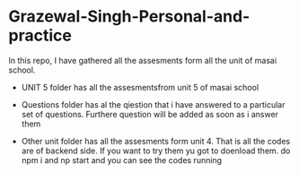# Grazewal-Singh-Personal-and-practice


In this repo, I have gathered all the assesments form all the unit of masai school. 

- UNIT 5 folder has all the assesmentsfrom unit 5 of masai school


- Questions folder has al the qiestion that i have answered to a particular set of questions.  Furthere question will be added as soon as i answer them

- Other unit folder has all the assesments form unit 4. That is all the codes are of backend side. If you want to try them yu got to doenload them. do npm i and np start and you can see the codes running
